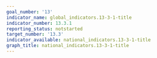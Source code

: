 ```yaml
---
goal_number: '13'
indicator_name: global_indicators.13-3-1-title
indicator_number: 13.3.1
reporting_status: notstarted
target_number: '13.3'
indicator_available: national_indicators.13-3-1-title
graph_title: national_indicators.13-3-1-title
---
```

